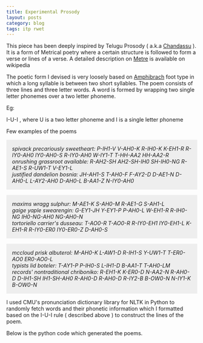 ```yaml
---
title: Experimental Prosody
layout: posts
category: blog
tags: itp rwet
---
```


This piece has been deeply inspired by Telugu Prosody ( a.k.a [Chandassu](http://en.wikipedia.org/wiki/Telugu_grammar#Chandassu_or_Telugu_prosody) ). It is a form of Metrical poetry where a certain structure is followed to form a verse or lines of a verse. A detailed description on [Metre](http://en.wikipedia.org/wiki/Meter_(poetry)) is available on wikipedia

The poetic form I devised is very loosely based on [Amphibrach](http://www.thehungrypoet.co.uk/tag/amphibrachic/) foot type in which a long syllable is between two short syllables.
The poem consists of three lines and three letter words. A word is formed by wrapping two single letter phonemes over a two letter phoneme.

Eg:

I-U-I , where U is a two letter phoneme and I is a single letter phoneme

Few examples of the poems

<p style="background:#eee; padding:15px;"><i>
spivack precariously sweetheart: P-IH1-V V-AH0-K R-IH0-K K-EH1-R R-IY0-AH0 IY0-AH0-S R-IY0-AH0 W-IY1-T T-HH-AA2 HH-AA2-R<br/>
onrushing grassroot available: R-AH2-SH AH2-SH-IH0 SH-IH0-NG R-AE1-S R-UW1-T V-EY1-L<br/>
justified dandelion bosnia: JH-AH1-S T-AH0-F F-AY2-D D-AE1-N D-AH0-L L-AY2-AH0 D-AH0-L B-AA1-Z N-IY0-AH0
</i></p>

<p style="background:#eee; padding:15px;"><i>
maxims wragg sulphur: M-AE1-K S-AH0-M R-AE1-G S-AH1-L<br/>
gaige yaple swearengin: G-EY1-JH Y-EY1-P P-AH0-L W-EH1-R R-IH0-NG IH0-NG-AH0 NG-AH0-N<br/>
tortoriello carrier's dusseau: T-AO0-R T-AO0-R R-IY0-EH1 IY0-EH1-L K-EH1-R R-IY0-ER0 IY0-ER0-Z D-AH0-S
</i></p>

<p style="background:#eee; padding:15px;"><i>
mccloud prisk albuterol: M-AH0-K L-AW1-D R-IH1-S Y-UW1-T T-ER0-AO0 ER0-AO0-L<br/>
typists lid boteler: T-AY1-P P-IH0-S L-IH1-D B-AA1-T T-AH0-LM<br/>
records' nontraditional chriboniko: R-EH1-K K-ER0-D N-AA2-N R-AH0-D D-IH1-SH IH1-SH-AH0 R-AH0-D R-AH0-D R-IY2-B B-OW0-N N-IY1-K B-OW0-N
</i></p>

I used CMU's pronunciation dictionary library for NLTK in Python to randomly fetch words and their phonetic information which I formatted based on the I-U-I rule ( described above ) to construct the lines of the poem.

Below is the python code which generated the poems.

<script src="https://gist.github.com/uttamg911/9857258.js"></script>
